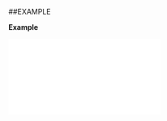 

##EXAMPLE

**Example**

![](../../Examples/vbs/ClientScript.OnFindAppointmentViewShown.vbs.txt)





